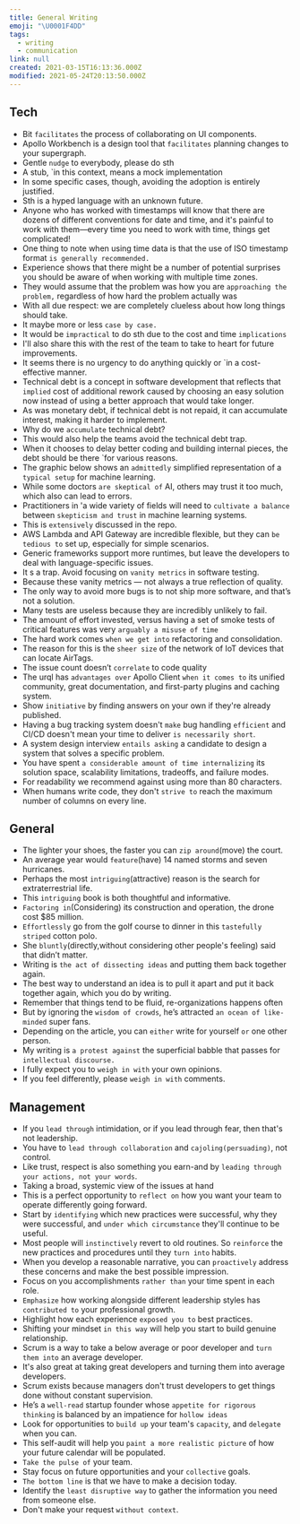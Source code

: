 ```yaml
---
title: General Writing
emoji: "\U0001F4DD"
tags:
  - writing
  - communication
link: null
created: 2021-03-15T16:13:36.000Z
modified: 2021-05-24T20:13:50.000Z
---
```


## Tech

- Bit `facilitates` the process of collaborating on UI components.
- Apollo Workbench is a design tool that `facilitates` planning changes to your supergraph.
- Gentle `nudge` to everybody, please do sth
- A stub, `in this context, means a mock implementation
- In some specific cases, though, avoiding the adoption is entirely justified.
- Sth is a hyped language with an unknown future.
- Anyone who has worked with timestamps will know that there are dozens of different conventions for date and time, and it's painful to work with them—every time you need to work with time, things get complicated!
- One thing to note when using time data is that the use of ISO timestamp format `is generally recommended.`
- Experience shows that there might be a number of potential surprises you should be aware of when working with multiple time zones.
- They would assume that the problem was how you are `approaching the problem,` regardless of how hard the problem actually was
- With all due respect: we are completely clueless about how long things should take.
- It maybe more or less `case by case.`
- It would be `impractical` to do sth due to the cost and time `implications`
- I'll also share this with the rest of the team to take to heart for future improvements.
- It seems there is no urgency to do anything quickly or `in a cost-effective manner.
- Technical debt is a concept in software development that reflects that `implied` cost of additional rework caused by choosing an easy solution now instead of using a better approach that would take longer.
- As was monetary debt, if technical debt is not repaid, it can accumulate interest, making it harder to implement.
- Why do we `accumulate` technical debt?
- This would also help the teams avoid the technical debt trap.
- When it chooses to delay better coding and building internal pieces, the debt should be there `for various reasons.
- The graphic below shows an `admittedly` simplified representation of a `typical setup` for machine learning.
- While some doctors `are skeptical of` AI, others may trust it too much, which also can lead to errors.
- Practitioners in 'a wide variety of fields will need to `cultivate a balance `between `skepticism and trust` in machine learning systems.
- This is `extensively` discussed in the repo.
- AWS Lambda and API Gateway are incredible flexible, but they can `be tedious to` set up, especially for simple scenarios.
- Generic frameworks support more runtimes, but leave the developers to deal with language-specific issues.
- It s a trap. Avoid focusing on `vanity metrics` in software testing.
- Because these vanity metrics — not always a true reflection of quality.
- The only way to avoid more bugs is to not ship more software, and that’s not a solution.
- Many tests are useless because they are incredibly unlikely to fail.
- The amount of effort invested, versus having a set of smoke tests of critical features was very `arguably a misuse of time`
- The hard work comes `when we get into` refactoring and consolidation.
- The reason for this is the `sheer size` of the network of IoT devices that can locate AirTags.
- The issue count doesn’t `correlate` to code quality
- The urql has `advantages over` Apollo Client `when it comes to` its unified community, great documentation, and first-party plugins and caching system.
- Show `initiative` by finding answers on your own if they're already published.
- Having a bug tracking system doesn't `make` bug handling `efficient` and CI/CD doesn't mean your time to deliver `is necessarily short`.
- A system design interview `entails asking` a candidate to design a system that solves a specific problem.
- You have spent `a considerable amount of time internalizing` its solution space, scalability limitations, tradeoffs, and failure modes.
- For readability we recommend against using more than 80 characters.
- When humans write code, they don't `strive to` reach the maximum number of columns on every line.

## General

- The lighter your shoes, the faster you can `zip around`(move) the court.
- An average year would `feature`(have) 14 named storms and seven hurricanes.
- Perhaps the most `intriguing`(attractive) reason is the search for extraterrestrial life.
- This `intriguing` book is both thoughtful and informative.
- `Factoring in`(Considering) its construction and operation, the drone cost $85 million.
- `Effortlessly` go from the golf course to dinner in this `tastefully striped` cotton polo.
- She `bluntly`(directly,without considering other people's feeling) said that didn’t matter.
- Writing is `the act of dissecting ideas` and putting them back together again.
- The best way to understand an idea is to pull it apart and put it back together again, which you do by writing.
- Remember that things tend to be fluid, re-organizations happens often
- But by ignoring the `wisdom of crowds`, he’s attracted `an ocean of like-minded` super fans.
- Depending on the article, you can `either` write for yourself `or` one other person.
- My writing is `a protest against` the superficial babble that passes for `intellectual discourse.`
- I fully expect you to `weigh in with` your own opinions.
- If you feel differently, please `weigh in with` comments.

## Management

- If you `lead through` intimidation, or if you lead through fear, then that's not leadership.
- You have to `lead through collaboration` and `cajoling(persuading)`, not control.
- Like trust, respect is also something you earn-and by `leading through your actions, not your words`.
- Taking a broad, systemic view of the issues at hand
- This is a perfect opportunity to `reflect on` how you want your team to operate differently going forward.
- Start by `identifying` which new practices were successful, why they were successful, and `under which circumstance` they'll continue to be useful.
- Most people will `instinctively` revert to old routines. So `reinforce` the new practices and procedures until they `turn into` habits.
- When you develop a reasonable narrative, you can `proactively` address these concerns and make the best possible impression.
- Focus on you accomplishments `rather than` your time spent in each role.
- `Emphasize` how working alongside different leadership styles has `contributed to` your professional growth.
- Highlight how each experience `exposed you to` best practices.
- Shifting your mindset `in this way` will help you start to build genuine relationship.
- Scrum is a way to take a below average or poor developer and `turn them into` an average developer.
- It's also great at taking great developers and turning them into average developers.
- Scrum exists because managers don't trust developers to get things done without constant supervision.
- He’s a `well-read` startup founder whose `appetite for rigorous thinking` is balanced by an impatience for `hollow ideas`
- Look for opportunities to `build up` your team's `capacity`, and `delegate` when you can.
- This self-audit will help you `paint a more realistic picture` of how your future calendar will be populated.
- `Take the pulse of` your team.
- Stay focus on future opportunities and your `collective` goals.
- `The bottom line` is that we have to make a decision today.
- Identify the `least disruptive way` to gather the information you need from someone else.
- Don't make your request `without context`.
